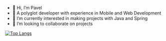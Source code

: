 - 👋 Hi, I’m Pavel
- 👀 A polyglot developer with experience in Mobile and Web Development
- 🌱 I’m currently interested in making projects with Java and Spring
- 💞️ I’m looking to collaborate on projects
<!-- - 📫 How to reach me  -->

[![Top Langs](https://github-readme-stats.vercel.app/api/top-langs/?username=anuraghazra)](https://github.com/anuraghazra/github-readme-stats)

<!---
larinpaul/larinpaul is a ✨ special ✨ repository because its `README.md` (this file) appears on your GitHub profile.
You can click the Preview link to take a look at your changes.
--->
